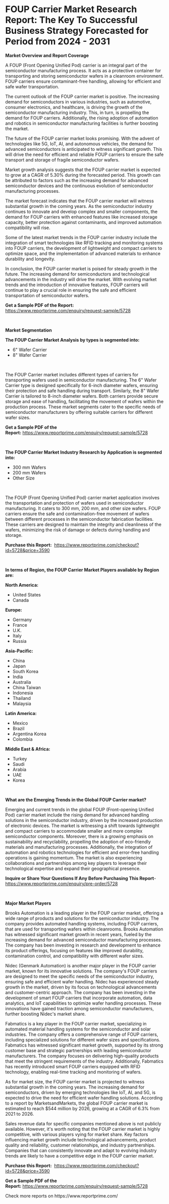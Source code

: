 <p><h1>FOUP Carrier Market Research Report: The Key To Successful Business Strategy Forecasted for Period from 2024 - 2031</h1></p><p><strong>Market Overview and Report Coverage</strong></p>
<p><p>A FOUP (Front Opening Unified Pod) carrier is an integral part of the semiconductor manufacturing process. It acts as a protective container for transporting and storing semiconductor wafers in a cleanroom environment. FOUP carriers ensure contaminant-free handling, allowing for efficient and safe wafer transportation.</p><p>The current outlook of the FOUP carrier market is positive. The increasing demand for semiconductors in various industries, such as automotive, consumer electronics, and healthcare, is driving the growth of the semiconductor manufacturing industry. This, in turn, is propelling the demand for FOUP carriers. Additionally, the rising adoption of automation and robotics in semiconductor manufacturing facilities is further boosting the market.</p><p>The future of the FOUP carrier market looks promising. With the advent of technologies like 5G, IoT, AI, and autonomous vehicles, the demand for advanced semiconductors is anticipated to witness significant growth. This will drive the need for efficient and reliable FOUP carriers to ensure the safe transport and storage of fragile semiconductor wafers.</p><p>Market growth analysis suggests that the FOUP carrier market is expected to grow at a CAGR of 5.30% during the forecasted period. This growth can be attributed to factors such as the increasing demand for advanced semiconductor devices and the continuous evolution of semiconductor manufacturing processes.</p><p>The market forecast indicates that the FOUP carrier market will witness substantial growth in the coming years. As the semiconductor industry continues to innovate and develop complex and smaller components, the demand for FOUP carriers with enhanced features like increased storage capacity, better protection against contaminants, and improved automation compatibility will rise.</p><p>Some of the latest market trends in the FOUP carrier industry include the integration of smart technologies like RFID tracking and monitoring systems into FOUP carriers, the development of lightweight and compact carriers to optimize space, and the implementation of advanced materials to enhance durability and longevity.</p><p>In conclusion, the FOUP carrier market is poised for steady growth in the future. The increasing demand for semiconductors and technological advancements in the industry will drive the market. With evolving market trends and the introduction of innovative features, FOUP carriers will continue to play a crucial role in ensuring the safe and efficient transportation of semiconductor wafers.</p></p>
<p><strong>Get a Sample PDF of the Report:</strong> <a href="https://www.reportprime.com/enquiry/request-sample/5728">https://www.reportprime.com/enquiry/request-sample/5728</a></p>
<p>&nbsp;</p>
<p><strong>Market Segmentation</strong></p>
<p><strong>The FOUP Carrier Market Analysis by types is segmented into:</strong></p>
<p><ul><li>6" Wafer Carrier</li><li>8" Wafer Carrier</li></ul></p>
<p>&nbsp;</p>
<p><p>The FOUP Carrier market includes different types of carriers for transporting wafers used in semiconductor manufacturing. The 6" Wafer Carrier type is designed specifically for 6-inch diameter wafers, ensuring their protection and safe handling during transport. Similarly, the 8" Wafer Carrier is tailored to 8-inch diameter wafers. Both carriers provide secure storage and ease of handling, facilitating the movement of wafers within the production process. These market segments cater to the specific needs of semiconductor manufacturers by offering suitable carriers for different wafer sizes.</p></p>
<p><strong>Get a Sample PDF of the Report:</strong>&nbsp;<a href="https://www.reportprime.com/enquiry/request-sample/5728">https://www.reportprime.com/enquiry/request-sample/5728</a></p>
<p>&nbsp;</p>
<p><strong>The FOUP Carrier Market Industry Research by Application is segmented into:</strong></p>
<p><ul><li>300 mm Wafers</li><li>200 mm Wafers</li><li>Other Size</li></ul></p>
<p>&nbsp;</p>
<p><p>The FOUP (Front Opening Unified Pod) carrier market application involves the transportation and protection of wafers used in semiconductor manufacturing. It caters to 300 mm, 200 mm, and other size wafers. FOUP carriers ensure the safe and contamination-free movement of wafers between different processes in the semiconductor fabrication facilities. These carriers are designed to maintain the integrity and cleanliness of the wafers, minimizing the risk of damage or defects during handling and storage.</p></p>
<p><strong>Purchase this Report:</strong>&nbsp; <a href="https://www.reportprime.com/checkout?id=5728&price=3590">https://www.reportprime.com/checkout?id=5728&price=3590</a></p>
<p>&nbsp;</p>
<p><strong>In terms of Region, the FOUP Carrier Market Players available by Region are:</strong></p>
<p>
    <p> <strong> North America: </strong>
        <ul>
            <li>United States</li>
            <li>Canada</li>
        </ul>
        </p> 
    <p> <strong> Europe: </strong>
        <ul>
            <li>Germany</li>
            <li>France</li>
            <li>U.K.</li>
            <li>Italy</li>
            <li>Russia</li>
        </ul>
        </p> 
    <p> <strong> Asia-Pacific: </strong>
        <ul>
            <li>China</li>
            <li>Japan</li>
            <li>South Korea</li>
            <li>India</li>
            <li>Australia</li>
            <li>China Taiwan</li>
            <li>Indonesia</li>
            <li>Thailand</li>
            <li>Malaysia</li>
        </ul>
        </p> 
    <p> <strong> Latin America: </strong>
        <ul>
            <li>Mexico</li>
            <li>Brazil</li>
            <li>Argentina Korea</li>
            <li>Colombia</li>
        </ul>
        </p> 
    <p> <strong> Middle East & Africa: </strong>
        <ul>
            <li>Turkey</li>
            <li>Saudi</li>
            <li>Arabia</li>
            <li>UAE</li>
            <li>Korea</li>
        </ul>
    </p>
    </p>
<p>&nbsp;</p>
<p><strong>What are the Emerging Trends in the Global FOUP Carrier market?</strong></p>
<p><p>Emerging and current trends in the global FOUP (Front-opening Unified Pod) carrier market include the rising demand for advanced handling solutions in the semiconductor industry, driven by the increased production of electronic devices. The market is witnessing a shift towards lightweight and compact carriers to accommodate smaller and more complex semiconductor components. Moreover, there is a growing emphasis on sustainability and recyclability, propelling the adoption of eco-friendly materials and manufacturing processes. Additionally, the integration of automation and robotics technologies for efficient and error-free handling operations is gaining momentum. The market is also experiencing collaborations and partnerships among key players to leverage their technological expertise and expand their geographical presence.</p></p>
<p><strong>Inquire or Share Your Questions If Any Before Purchasing This Report</strong>- <a href="https://www.reportprime.com/enquiry/pre-order/5728">https://www.reportprime.com/enquiry/pre-order/5728</a></p>
<p>&nbsp;</p>
<p><strong>Major Market Players</strong></p>
<p><p>Brooks Automation is a leading player in the FOUP carrier market, offering a wide range of products and solutions for the semiconductor industry. The company provides automated handling systems, including FOUP carriers, that are used for transporting wafers within cleanrooms. Brooks Automation has witnessed significant market growth in recent years, fueled by the increasing demand for advanced semiconductor manufacturing processes. The company has been investing in research and development to enhance its product offerings, focusing on features like improved durability, contamination control, and compatibility with different wafer sizes. </p><p>Nidec (Genmark Automation) is another major player in the FOUP carrier market, known for its innovative solutions. The company's FOUP carriers are designed to meet the specific needs of the semiconductor industry, ensuring safe and efficient wafer handling. Nidec has experienced steady growth in the market, driven by its focus on technological advancements and customer-centric approach. The company has been investing in the development of smart FOUP carriers that incorporate automation, data analytics, and IoT capabilities to optimize wafer handling processes. These innovations have gained traction among semiconductor manufacturers, further boosting Nidec's market share. </p><p>Fabmatics is a key player in the FOUP carrier market, specializing in automated material handling systems for the semiconductor and solar industries. The company offers a comprehensive range of FOUP carriers, including specialized solutions for different wafer sizes and specifications. Fabmatics has witnessed significant market growth, supported by its strong customer base and strategic partnerships with leading semiconductor manufacturers. The company focuses on delivering high-quality products that meet the stringent requirements of the industry. Additionally, Fabmatics has recently introduced smart FOUP carriers equipped with RFID technology, enabling real-time tracking and monitoring of wafers. </p><p>As for market size, the FOUP carrier market is projected to witness substantial growth in the coming years. The increasing demand for semiconductors, driven by emerging technologies like IoT, AI, and 5G, is expected to drive the need for efficient wafer handling solutions. According to a report by MarketsandMarkets, the global FOUP carrier market is estimated to reach $544 million by 2026, growing at a CAGR of 6.3% from 2021 to 2026.</p><p>Sales revenue data for specific companies mentioned above is not publicly available. However, it's worth noting that the FOUP carrier market is highly competitive, with various players vying for market share. Key factors influencing market growth include technological advancements, product quality and reliability, customer relationships, and industry partnerships. Companies that can consistently innovate and adapt to evolving industry trends are likely to have a competitive edge in the FOUP carrier market.</p></p>
<p><strong>Purchase this Report:</strong>&nbsp;&nbsp;<a href="https://www.reportprime.com/checkout?id=5728&price=3590">https://www.reportprime.com/checkout?id=5728&price=3590</a></p>
<p></p>
<p><strong>Get a Sample PDF of the Report:</strong>&nbsp;<a href="https://www.reportprime.com/enquiry/request-sample/5728">https://www.reportprime.com/enquiry/request-sample/5728</a></p>
<p>Check more reports on https://www.reportprime.com/</p>